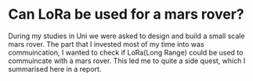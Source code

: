 # Can LoRa be used for a mars rover?
During my studies in Uni we were asked to design and build a small scale mars rover.
The part that I invested most of my time into was commuincation, I wanted to check if LoRa(Long Range) could be used to commuincate with a mars rover.
This led me to quite a side quest, which I summarised here in a report.

<div class="text-start">
  <object data="/assets/projects/LoRa/LoRa.pdf" width="1000" height="1000" type='application/pdf'></object>
</div>

